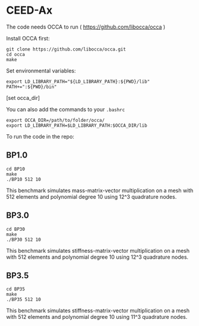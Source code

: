 # CEED-Ax

The code needs OCCA to run ( https://github.com/libocca/occa )

Install OCCA first:

    git clone https://github.com/libocca/occa.git
    cd occa
    make

Set environmental variables:

    export LD_LIBRARY_PATH="${LD_LIBRARY_PATH}:${PWD}/lib"
    PATH+=":${PWD}/bin"

[set occa_dir]

You can also add the commands to your `.bashrc`

    export OCCA_DIR=/path/to/folder/occa/
    export LD_LIBRARY_PATH=$LD_LIBRARY_PATH:$OCCA_DIR/lib

To run the code in the repo:

## BP1.0

    cd BP10
    make
    ./BP10 512 10

This benchmark simulates mass-matrix-vector multiplication on a mesh with 512 elements and polynomial degree 10 using 12^3 quadrature nodes.

## BP3.0

    cd BP30
    make
    ./BP30 512 10

This benchmark simulates stiffness-matrix-vector multiplication on a mesh with 512 elements and polynomial degree 10 using 12^3 quadrature nodes.

## BP3.5

    cd BP35 
    make
    ./BP35 512 10

This benchmark simulates stiffness-matrix-vector multiplication on a mesh with 512 elements and polynomial degree 10 using 11^3 quadrature nodes.
